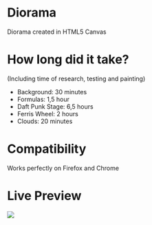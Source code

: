 # Diorama
 Diorama created in HTML5 Canvas

# How long did it take?
(Including time of research, testing and painting)
+ Background: 30 minutes
+ Formulas: 1,5 hour
+ Daft Punk Stage: 6,5 hours
+ Ferris Wheel: 2 hours
+ Clouds: 20 minutes

# Compatibility
Works perfectly on Firefox and Chrome

# Live Preview
[<img src="https://github.com/Tsunaam1/Diorama/assets/119320765/7242b1c2-535e-4912-9189-da1b84149b9f">](https://tunki.pages.dev/Diorama/)

